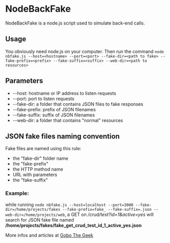 # NodeBackFake
NodeBackFake is a node.js script used to simulate back-end calls.

## Usage
You obviously need node.js on your computer. Then run the command
`node nbfake.js --host=<hostname> --port=<port> --fake-dir=<path to fake> --fake-prefix=<prefix> --fake-suffix=<suffix> --web-dir=<path to resources>`

## Parameters
- --host: hostname or IP address to listen requests
- --port: port to listen requests
- --fake-dir: a folder that contains JSON files to fake responses
- --fake-prefix: prefix of JSON filenames
- --fake-suffix: suffix of JSON filenames
- --web-dir: a folder that contains "normal" resources

## JSON fake files naming convention
Fake files are named using this rule:
- the "fake-dir" folder name
- the "fake-prefix"
- the HTTP method name
- URL with parameters 
- the "fake-suffix"

### Example: 
while running `node nbfake.js --host=localhost --port=3000 --fake-dir=/home/projects/fakes --fake-prefix=fake_ --fake-suffix=.json --web-dir=/home/projects/web`, 
a GET on _/crud/test?id=1&active=yes_ will search for JSON fake file named **/home/projects/fakes/fake_get_crud_test_id_1_active_yes.json**

More infos and articles at [Gobo The Geek](https://www.gobothegeek.ch)

